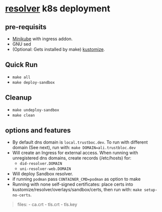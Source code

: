 # [resolver](https://github.com/trustbloc/did-resolver/tree/main/cmd/did-rest) k8s deployment #


## pre-requisits
* [Minikube](https://minikube.sigs.k8s.io/docs/start/) with ingress addon.
* GNU sed
* (Optional: Gets installed by make) [kustomize](https://kubectl.docs.kubernetes.io/installation/kustomize/).

## Quick Run
* `make all`
* `make deploy-sandbox`

## Cleanup
* `make undeploy-sandbox`
* `make clean`

## options and features
* By default dns domain is `local.trustboc.dev`. To run with different domain (See next), run with: `make DOMAIN=ali.trustbloc.dev`
* Will create an Ingress for external access. When running with unregistered dns domains, create records (/etc/hosts) for:
	- `did-resolver.DOMAIN`
	- `uni-resolver-web.DOMAIN`
* Will deploy Sandbox resolver.
* if running `podman` pass `CONTAINER_CMD=podman` as option to make
* Running with none self-signed certificates: place certs into kustomize/resolver/overlays/sandbox/certs, then run with: `make setup-no-certs`.
>files:
	- ca.crt
	- tls.crt
	- tls.key
